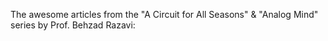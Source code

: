 The awesome articles from the "A Circuit for All Seasons" & "Analog Mind" series by Prof. Behzad Razavi:
